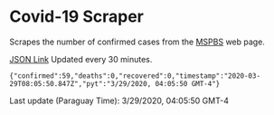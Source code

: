 # Covid-19 Scraper

Scrapes the number of confirmed cases from the [MSPBS](https://www.mspbs.gov.py/covid-19.php) web page.

[JSON Link](https://jmayalag.github.io/covid19-scrape/cases.json)
Updated every 30 minutes.
```
{"confirmed":59,"deaths":0,"recovered":0,"timestamp":"2020-03-29T08:05:50.847Z","pyt":"3/29/2020, 04:05:50 GMT-4"}
```
Last update (Paraguay Time): 3/29/2020, 04:05:50 GMT-4